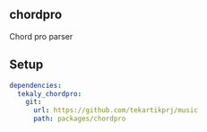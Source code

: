 ## chordpro

Chord pro parser

## Setup

```yaml
dependencies:
  tekaly_chordpro:
    git:
      url: https://github.com/tekartikprj/music
      path: packages/chordpro
```
